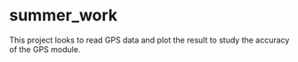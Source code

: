 summer_work
===========

This project looks to read GPS data and plot the result to study the accuracy of the GPS module. 
